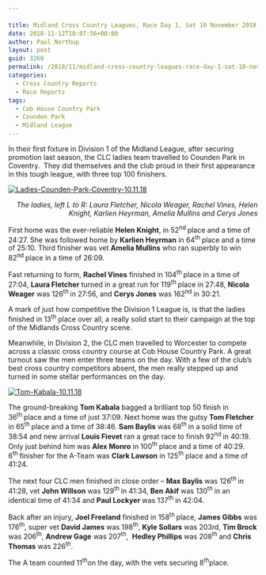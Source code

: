 ```yaml
---

title: Midland Cross Country Leagues, Race Day 1, Sat 10 November 2018
date: 2018-11-12T10:07:56+00:00
author: Paul Northup
layout: post
guid: 3269
permalink: /2018/11/midland-cross-country-leagues-race-day-1-sat-10-november-2018/
categories:
  - Cross Country Reports
  - Race Reports
tags:
  - Cob House Country Park
  - Counden Park
  - Midland League
---
```

In their first fixture in Division 1 of the Midland League, after securing promotion last season, the CLC ladies team travelled to Counden Park in Coventry.  They did themselves and the club proud in their first appearance in this tough league, with three top 100 finishers.

[<img class="alignnone wp-image-3271" src="/Images/2018/11/Ladies-Counden-Park-Coventry-10.11.18.jpg" alt="Ladies-Counden-Park-Coventry-10.11.18" width="800" height="600" srcset="/Images/2018/11/Ladies-Counden-Park-Coventry-10.11.18.jpg 960w, /Images/2018/11/Ladies-Counden-Park-Coventry-10.11.18-300x225.jpg 300w, /Images/2018/11/Ladies-Counden-Park-Coventry-10.11.18-768x576.jpg 768w" sizes="(max-width: 800px) 100vw, 800px" />](/Images/2018/11/Ladies-Counden-Park-Coventry-10.11.18.jpg)

<p style="text-align: right;">
  <em>The ladies, left L to R: Laura Fletcher, Nicola Weager, Rachel Vines, Helen Knight, Karlien Heyrman, Amelia Mullins and Cerys Jones</em>
</p>

First home was the ever-reliable **Helen Knight**, in 52<sup>nd </sup>place and a time of 24:27. She was followed home by **Karlien Heyrman** in 64<sup>th </sup>place and a time of 25:10. Third finisher was vet **Amelia Mullins** who ran superbly to win 82<sup>nd </sup>place in a time of 26:09.

Fast returning to form, **Rachel Vines** finished in 104<sup>th </sup>place in a time of 27:04, **Laura Fletcher** turned in a great run for 119<sup>th </sup>place in 27:48, **Nicola Weager** was 126<sup>th </sup>in 27:56, and **Cerys Jones** was 162<sup>nd </sup>in 30:21.

A mark of just how competitive the Division 1 League is, is that the ladies finished in 13<sup>th </sup>place over all, a really solid start to their campaign at the top of the Midlands Cross Country scene.

Meanwhile, in Division 2, the CLC men travelled to Worcester to compete across a classic cross country course at Cob House Country Park. A great turnout saw the men enter three teams on the day. With a few of the club’s best cross country competitors absent, the men really stepped up and turned in some stellar performances on the day.

[<img class="alignnone wp-image-3272" src="/Images/2018/11/Tom-Kabala-10.11.18.jpg" alt="Tom-Kabala-10.11.18" width="800" height="535" srcset="/Images/2018/11/Tom-Kabala-10.11.18.jpg 640w, /Images/2018/11/Tom-Kabala-10.11.18-300x201.jpg 300w" sizes="(max-width: 800px) 100vw, 800px" />](/Images/2018/11/Tom-Kabala-10.11.18.jpg)

The ground-breaking **Tom Kabala** bagged a brilliant top 50 finish in 36<sup>th </sup>place and a time of just 37:09. Next home was the gutsy **Tom Fletcher** in 65<sup>th </sup>place and a time of 38:46. **Sam Baylis** was 68<sup>th </sup>in a solid time of 38:54 and new arrival **Louis Fievet** ran a great race to finish 92<sup>nd </sup>in 40:19. Only just behind him was **Alex Monro** in 100<sup>th </sup>place and a time of 40:29. 6<sup>th </sup>finisher for the A-Team was **Clark Lawson** in 125<sup>th </sup>place and a time of 41:24.

The next four CLC men finished in close order – **Max Baylis** was 126<sup>th </sup>in 41:28, vet **John Willson** was 129<sup>th </sup>in 41:34, **Ben Akif** was 130<sup>th </sup>in an identical time of 41:34 and **Paul Lockyer** was 137<sup>th </sup>in 42:04.

Back after an injury, **Joel Freeland** finished in 158<sup>th </sup>place, **James Gibbs** was 176<sup>th</sup>, super vet **David James** was 198<sup>th</sup>, **Kyle Sollars** was 203rd, **Tim Brock** was 206<sup>th</sup>, **Andrew Gage** was 207<sup>th</sup>,  **Hedley Phillips** was 208<sup>th </sup>and **Chris Thomas** was 226<sup>th</sup>.

The A team counted 11<sup>th</sup>on the day, with the vets securing 8<sup>th</sup>place.